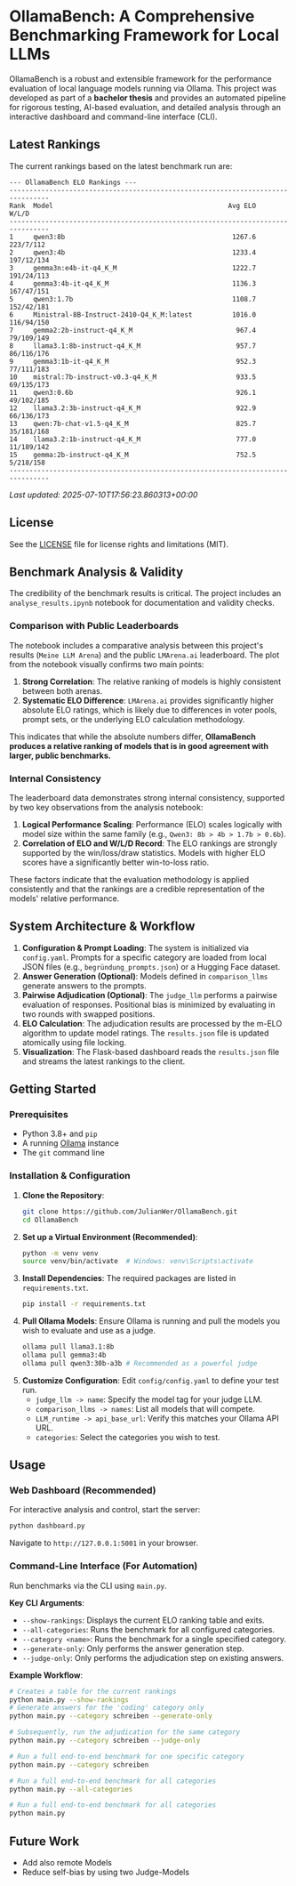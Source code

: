 # OllamaBench: A Comprehensive Benchmarking Framework for Local LLMs

OllamaBench is a robust and extensible framework for the performance evaluation of local language models running via Ollama. This project was developed as part of a **bachelor thesis** and provides an automated pipeline for rigorous testing, AI-based evaluation, and detailed analysis through an interactive dashboard and command-line interface (CLI).

## Latest Rankings

The current rankings based on the latest benchmark run are:

```
--- OllamaBench ELO Rankings ---
--------------------------------------------------------------------------------
Rank  Model                                            Avg ELO           W/L/D
--------------------------------------------------------------------------------
1     qwen3:8b                                          1267.6       223/7/112
2     qwen3:4b                                          1233.4      197/12/134
3     gemma3n:e4b-it-q4_K_M                             1222.7      191/24/113
4     gemma3:4b-it-q4_K_M                               1136.3      167/47/151
5     qwen3:1.7b                                        1108.7      152/42/181
6     Ministral-8B-Instruct-2410-Q4_K_M:latest          1016.0      116/94/150
7     gemma2:2b-instruct-q4_K_M                          967.4      79/109/149
8     llama3.1:8b-instruct-q4_K_M                        957.7      86/116/176
9     gemma3:1b-it-q4_K_M                                952.3      77/111/183
10    mistral:7b-instruct-v0.3-q4_K_M                    933.5      69/135/173
11    qwen3:0.6b                                         926.1      49/102/185
12    llama3.2:3b-instruct-q4_K_M                        922.9      66/136/173
13    qwen:7b-chat-v1.5-q4_K_M                           825.7      35/181/168
14    llama3.2:1b-instruct-q4_K_M                        777.0      11/189/142
15    gemma:2b-instruct-q4_K_M                           752.5       5/218/158
--------------------------------------------------------------------------------
```

*Last updated: 2025-07-10T17:56:23.860313+00:00*

## License

See the [LICENSE](https://github.com/JulianWer/OllamaBench/blob/main/LICENSE.md) file for license rights and limitations (MIT).



## Benchmark Analysis & Validity

The credibility of the benchmark results is critical. The project includes an `analyse_results.ipynb` notebook for documentation and validity checks.

### Comparison with Public Leaderboards

The notebook includes a comparative analysis between this project's results (`Meine LLM Arena`) and the public `LMArena.ai` leaderboard. The plot from the notebook visually confirms two main points:

1.  **Strong Correlation**: The relative ranking of models is highly consistent between both arenas.
2.  **Systematic ELO Difference**: `LMArena.ai` provides significantly higher absolute ELO ratings, which is likely due to differences in voter pools, prompt sets, or the underlying ELO calculation methodology.

This indicates that while the absolute numbers differ, **OllamaBench produces a relative ranking of models that is in good agreement with larger, public benchmarks.**

### Internal Consistency

The leaderboard data demonstrates strong internal consistency, supported by two key observations from the analysis notebook:

1.  **Logical Performance Scaling**: Performance (ELO) scales logically with model size within the same family (e.g., `Qwen3: 8b > 4b > 1.7b > 0.6b`).
2.  **Correlation of ELO and W/L/D Record**: The ELO rankings are strongly supported by the win/loss/draw statistics. Models with higher ELO scores have a significantly better win-to-loss ratio.

These factors indicate that the evaluation methodology is applied consistently and that the rankings are a credible representation of the models' relative performance.

## System Architecture & Workflow

1.  **Configuration & Prompt Loading**: The system is initialized via `config.yaml`. Prompts for a specific category are loaded from local JSON files (e.g., `begründung_prompts.json`) or a Hugging Face dataset.
2.  **Answer Generation (Optional)**: Models defined in `comparison_llms` generate answers to the prompts.
3.  **Pairwise Adjudication (Optional)**: The `judge_llm` performs a pairwise evaluation of responses. Positional bias is minimized by evaluating in two rounds with swapped positions.
4.  **ELO Calculation**: The adjudication results are processed by the m-ELO algorithm to update model ratings. The `results.json` file is updated atomically using file locking.
5.  **Visualization**: The Flask-based dashboard reads the `results.json` file and streams the latest rankings to the client.

## Getting Started

### Prerequisites

  * Python 3.8+ and `pip`
  * A running [Ollama](https://ollama.com/) instance
  * The `git` command line

### Installation & Configuration

1.  **Clone the Repository**:
    ```bash
    git clone https://github.com/JulianWer/OllamaBench.git
    cd OllamaBench
    ```
2.  **Set up a Virtual Environment (Recommended)**:
    ```bash
    python -m venv venv
    source venv/bin/activate  # Windows: venv\Scripts\activate
    ```
3.  **Install Dependencies**: The required packages are listed in `requirements.txt`.
    ```bash
    pip install -r requirements.txt
    ```
4.  **Pull Ollama Models**: Ensure Ollama is running and pull the models you wish to evaluate and use as a judge.
    ```bash
    ollama pull llama3.1:8b
    ollama pull gemma3:4b
    ollama pull qwen3:30b-a3b # Recommended as a powerful judge
    ```
5.  **Customize Configuration**: Edit `config/config.yaml` to define your test run.
      * `judge_llm -> name`: Specify the model tag for your judge LLM.
      * `comparison_llms -> names`: List all models that will compete.
      * `LLM_runtime -> api_base_url`: Verify this matches your Ollama API URL.
      * `categories`: Select the categories you wish to test.

## Usage

### Web Dashboard (Recommended)

For interactive analysis and control, start the server:

```bash
python dashboard.py
```

Navigate to `http://127.0.0.1:5001` in your browser.

### Command-Line Interface (For Automation)

Run benchmarks via the CLI using `main.py`.

**Key CLI Arguments**:

  * `--show-rankings`: Displays the current ELO ranking table and exits.
  * `--all-categories`: Runs the benchmark for all configured categories.
  * `--category <name>`: Runs the benchmark for a single specified category.
  * `--generate-only`: Only performs the answer generation step.
  * `--judge-only`: Only performs the adjudication step on existing answers.

**Example Workflow**:

```bash
# Creates a table for the current rankings
python main.py --show-rankings
# Generate answers for the 'coding' category only
python main.py --category schreiben --generate-only

# Subsequently, run the adjudication for the same category
python main.py --category schreiben --judge-only

# Run a full end-to-end benchmark for one specific category 
python main.py --category schreiben

# Run a full end-to-end benchmark for all categories
python main.py --all-categories

# Run a full end-to-end benchmark for all categories
python main.py
```


## Future Work

  * Add also remote Models
  * Reduce self-bias by using two Judge-Models

